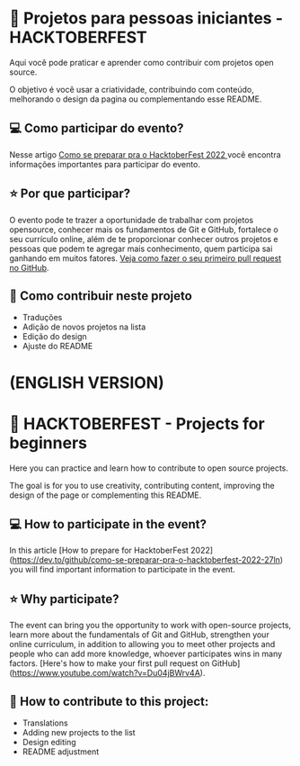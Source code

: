 # 🎃 Projetos para pessoas iniciantes - HACKTOBERFEST
Aqui você pode praticar e aprender como contribuir com projetos open source.

O objetivo é você usar a criatividade, contribuindo com conteúdo, melhorando o design da pagina ou complementando esse README.

## 💻 Como participar do evento?
Nesse artigo [Como se preparar pra o HacktoberFest 2022 ](https://dev.to/github/como-se-preparar-pra-o-hacktoberfest-2022-27ln) você encontra informações importantes para participar do evento.

## ⭐ Por que participar? 
O evento pode te trazer a oportunidade de trabalhar com projetos opensource, conhecer mais os fundamentos de Git e GitHub, fortalece o seu currículo online, além de te proporcionar conhecer outros projetos e pessoas que podem te agregar mais conhecimento, quem participa sai ganhando em muitos fatores.
[Veja como fazer o seu primeiro pull request no GitHub](https://www.youtube.com/watch?v=Du04jBWrv4A).

## 🎨 Como contribuir neste projeto
- Traduções
- Adição de novos projetos na lista
- Edição do design
- Ajuste do README

# (ENGLISH VERSION)
# 🎃 HACKTOBERFEST - Projects for beginners

Here you can practice and learn how to contribute to open source projects.

The goal is for you to use creativity, contributing content, improving the design of the page or complementing this README.

## 💻 How to participate in the event?

In this article [How to prepare for HacktoberFest 2022] (https://dev.to/github/como-se-preparar-pra-o-hacktoberfest-2022-27ln) you will find important information to participate in the event.

## ⭐ Why participate?

The event can bring you the opportunity to work with open-source projects, learn more about the fundamentals of Git and GitHub, strengthen your online curriculum, in addition to allowing you to meet other projects and people who can add more knowledge, whoever participates wins in many factors. [Here's how to make your first pull request on GitHub] (https://www.youtube.com/watch?v=Du04jBWrv4A).

## 🎨 How to contribute to this project:

- Translations
- Adding new projects to the list
- Design editing
- README adjustment